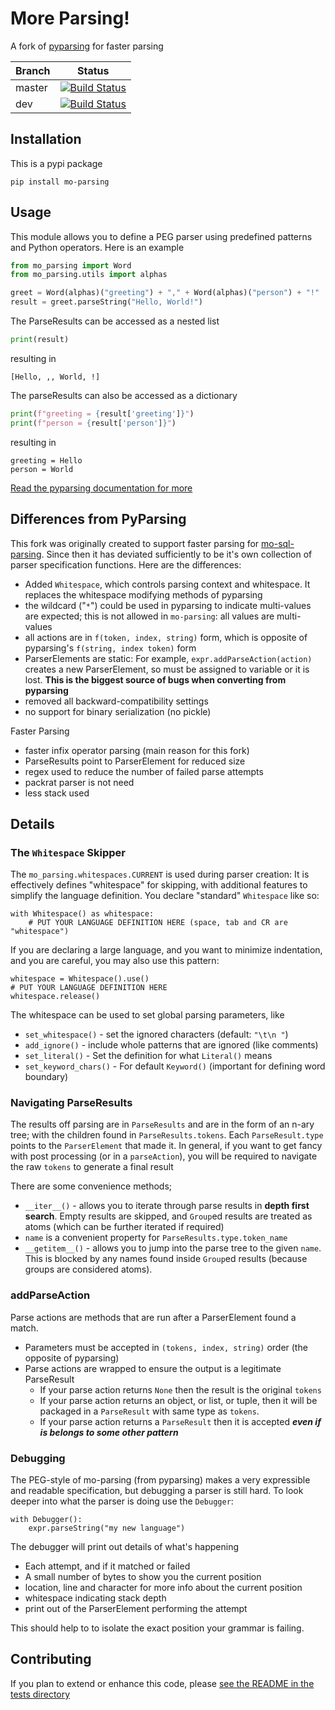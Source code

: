 # More Parsing!

A fork of [pyparsing](https://github.com/pyparsing/pyparsing) for faster parsing


|Branch      |Status   |
|------------|---------|
|master      | [![Build Status](https://travis-ci.com/klahnakoski/mo-parsing.svg?branch=master)](https://travis-ci.com/klahnakoski/mo-parsing) |
|dev         | [![Build Status](https://travis-ci.com/klahnakoski/mo-parsing.svg?branch=dev)](https://travis-ci.com/klahnakoski/mo-parsing)    |

## Installation

This is a pypi package

    pip install mo-parsing
    
## Usage

This module allows you to define a PEG parser using predefined patterns and Python operators.  Here is an example 

```python
from mo_parsing import Word
from mo_parsing.utils import alphas

greet = Word(alphas)("greeting") + "," + Word(alphas)("person") + "!"
result = greet.parseString("Hello, World!")
```

The ParseResults can be accessed as a nested list

```python
print(result)
```

resulting in 

```
[Hello, ,, World, !]
```

The parseResults can also be accessed as a dictionary

```python
print(f"greeting = {result['greeting']}")
print(f"person = {result['person']}")
```

resulting in

```
greeting = Hello
person = World
```

[Read the pyparsing documentation for more](https://github.com/pyparsing/pyparsing/#readme)


## Differences from PyParsing

This fork was originally created to support faster parsing for [mo-sql-parsing](https://github.com/klahnakoski/moz-sql-parser).  Since then it has deviated sufficiently to be it's own collection of parser specification functions.  Here are the differences:

* Added `Whitespace`, which controls parsing context and whitespace.  It replaces the whitespace modifying methods of pyparsing
* the wildcard ("`*`") could be used in pyparsing to indicate multi-values are expected; this is not allowed in `mo-parsing`: all values are multi-values
* all actions are in `f(token, index, string)` form, which is opposite of pyparsing's `f(string, index token)` form
* ParserElements are static: For example, `expr.addParseAction(action)` creates a new ParserElement, so must be assigned to variable or it is lost. **This is the biggest source of bugs when converting from pyparsing**
* removed all backward-compatibility settings
* no support for binary serialization (no pickle)

Faster Parsing

* faster infix operator parsing (main reason for this fork)
* ParseResults point to ParserElement for reduced size
* regex used to reduce the number of failed parse attempts  
* packrat parser is not need
* less stack used 


## Details

### The `Whitespace` Skipper

The `mo_parsing.whitespaces.CURRENT` is used during parser creation: It is effectively defines "whitespace" for skipping, with additional features to simplify the language definition.  You declare "standard" `Whitespace` like so:

    with Whitespace() as whitespace:
        # PUT YOUR LANGUAGE DEFINITION HERE (space, tab and CR are "whitespace")

If you are declaring a large language, and you want to minimize indentation, and you are careful, you may also use this pattern:

    whitespace = Whitespace().use()
    # PUT YOUR LANGUAGE DEFINITION HERE
    whitespace.release()

The whitespace can be used to set global parsing parameters, like

* `set_whitespace()` - set the ignored characters (default: `"\t\n "`)
* `add_ignore()` - include whole patterns that are ignored (like comments)
* `set_literal()` - Set the definition for what `Literal()` means
* `set_keyword_chars()` - For default `Keyword()` (important for defining word boundary)

### Navigating ParseResults

The results off parsing are in `ParseResults` and are in the form of an n-ary tree; with the children found in `ParseResults.tokens`.  Each `ParseResult.type` points to the `ParserElement` that made it.  In general, if you want to get fancy with post processing (or in a `parseAction`), you will be required to navigate the raw `tokens` to generate a final result

There are some convenience methods;  
* `__iter__()` - allows you to iterate through parse results in **depth first search**. Empty results are skipped, and `Group`ed results are treated as atoms (which can be further iterated if required) 
* `name` is a convenient property for `ParseResults.type.token_name`
* `__getitem__()` - allows you to jump into the parse tree to the given `name`. This is blocked by any names found inside `Group`ed results (because groups are considered atoms).      

### addParseAction

Parse actions are methods that are run after a ParserElement found a match. 

* Parameters must be accepted in `(tokens, index, string)` order (the opposite of pyparsing)
* Parse actions are wrapped to ensure the output is a legitimate ParseResult
  * If your parse action returns `None` then the result is the original `tokens`
  * If your parse action returns an object, or list, or tuple, then it will be packaged in a `ParseResult` with same type as `tokens`.
  * If your parse action returns a `ParseResult` then it is accepted ***even if is belongs to some other pattern***
  
### Debugging

The PEG-style of mo-parsing (from pyparsing) makes a very expressible and readable specification, but debugging a parser is still hard.  To look deeper into what the parser is doing use the `Debugger`:

```
with Debugger():
    expr.parseString("my new language")
```

The debugger will print out details of what's happening

* Each attempt, and if it matched or failed
* A small number of bytes to show you the current position
* location, line and character for more info about the current position
* whitespace indicating stack depth
* print out of the ParserElement performing the attempt

This should help to to isolate the exact position your grammar is failing. 

## Contributing

If you plan to extend or enhance this code, please [see the README in the tests directory](https://github.com/klahnakoski/mo-parsing/blob/dev/tests/README.md)
